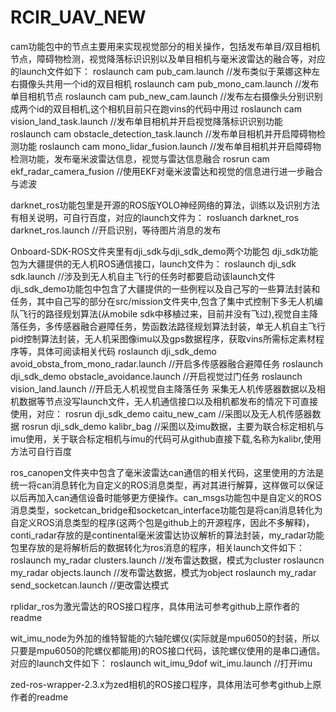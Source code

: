 # RCIR_UAV_NEW
cam功能包中的节点主要用来实现视觉部分的相关操作，包括发布单目/双目相机节点，障碍物检测，视觉降落标识识别以及单目相机与毫米波雷达的融合等，对应的launch文件如下：
roslaunch cam pub_cam.launch //发布类似于莱娜这种左右摄像头共用一个id的双目相机
roslaunch cam pub_mono_cam.launch //发布单目相机节点
roslaunch cam pub_new_cam.launch //发布左右摄像头分别识别成两个id的双目相机,这个相机目前只在跑vins的代码中用过
roslaunch cam vision_land_task.launch //发布单目相机并开启视觉降落标识识别功能
roslaunch cam obstacle_detection_task.launch //发布单目相机并开启障碍物检测功能
roslaunch cam mono_lidar_fusion.launch //发布单目相机并开启障碍物检测功能，发布毫米波雷达信息，视觉与雷达信息融合
rosrun cam ekf_radar_camera_fusion //使用EKF对毫米波雷达和视觉的信息进行进一步融合与滤波

darknet_ros功能包里是开源的ROS版YOLO神经网络的算法，训练以及识别方法有相关说明，可自行百度，对应的launch文件为：
rosluanch darknet_ros darknet_ros.launch //开启识别，等待图片消息的发布

Onboard-SDK-ROS文件夹里有dji_sdk与dji_sdk_demo两个功能包
dji_sdk功能包为大疆提供的无人机ROS通信接口，launch文件为：
roslaunch dji_sdk sdk.launch //涉及到无人机自主飞行的任务时都要启动该launch文件
dji_sdk_demo功能包中包含了大疆提供的一些例程以及自己写的一些算法封装和任务，其中自己写的部分在src/mission文件夹中,包含了集中式控制下多无人机编队飞行的路径规划算法(从mobile sdk中移植过来，目前并没有飞过),视觉自主降落任务，多传感器融合避障任务，势函数法路径规划算法封装，单无人机自主飞行pid控制算法封装，无人机采图像imu以及gps数据程序，获取vins所需标定素材程序等，具体可阅读相关代码
roslaunch dji_sdk_demo avoid_obsta_from_mono_radar.launch //开启多传感器融合避障任务
roslaunch dji_sdk_demo obstacle_avoidance.launch //开启视觉过门任务
roslaunch vision_land.launch //开启无人机视觉自主降落任务
采集无人机传感器数据以及相机数据等节点没写launch文件，无人机通信接口以及相机都发布的情况下可直接使用，对应：
rosrun dji_sdk_demo caitu_new_cam //采图以及无人机传感器数据
rosrun dji_sdk_demo kalibr_bag //采图以及imu数据，主要为联合标定相机与imu使用，关于联合标定相机与imu的代码可从github直接下载,名称为kalibr,使用方法可自行百度

ros_canopen文件夹中包含了毫米波雷达can通信的相关代码，这里使用的方法是统一将can消息转化为自定义的ROS消息类型，再对其进行解算，这样做可以保证以后再加入can通信设备时能够更方便操作。can_msgs功能包中是自定义的ROS消息类型，socketcan_bridge和socketcan_interface功能包是将can消息转化为自定义ROS消息类型的程序(这两个包是github上的开源程序，因此不多解释)，conti_radar存放的是continental毫米波雷达协议解析的算法封装，my_radar功能包里存放的是将解析后的数据转化为ros消息的程序，相关launch文件如下：
roslaunch my_radar clusters.launch //发布雷达数据，模式为cluster
roslauncn my_radar objects.launch //发布雷达数据，模式为object
roslaunch my_radar send_socketcan.launch //更改雷达模式

rplidar_ros为激光雷达的ROS接口程序，具体用法可参考github上原作者的readme

wit_imu_node为外加的维特智能的六轴陀螺仪(实际就是mpu6050的封装，所以只要是mpu6050的陀螺仪都能用)的ROS接口代码，该陀螺仪使用的是串口通信。对应的launch文件如下：
roslaunch wit_imu_9dof wit_imu.launch //打开imu

zed-ros-wrapper-2.3.x为zed相机的ROS接口程序，具体用法可参考github上原作者的readme
